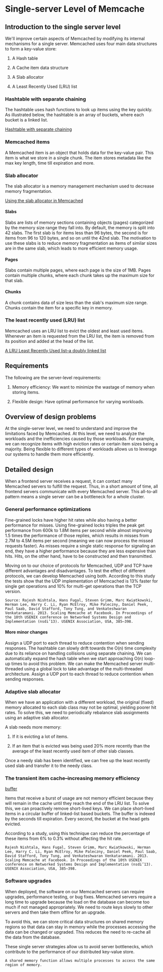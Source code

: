 # Single-server Level of Memcache

## Introduction to the single server level
We'll improve certain aspects of Memcached by modifying its internal mechanisms for a single server. Memcached uses four main data structures to form a key-value store:

1. A Hash table

2. A Cache item data structure

3. A Slab allocator

4. A Least Recently Used (LRU) list

### Hashtable with separate chaining
The hashtable uses hash functions to look up items using the key quickly. As illustrated below, the hashtable is an array of buckets, where each bucket is a linked list.

[Hashtable with separate chaining](./hash.png)

### Memcached items
A Memcached item is an object that holds data for the key-value pair. This item is what we store in a single chunk. The item stores metadata like the max key length, time till expiration and more.


### Slab allocator
The slab allocator is a memory management mechanism used to decrease memory fragmentation.


[Using the slab allocator in Memcached](./slaballocator.png)

#### Slabs
Slabs are lists of memory sections containing objects (pages) categorized by the memory size range they fall into. By default, the memory is split into 42 slabs. The first slab is for items less than 96 bytes, the second is for items from 96 to 120 bytes, and so on until the 42nd slab. The motivation to use these slabs is to reduce memory fragmentation as items of similar sizes are in the same slab, which leads to more efficient memory usage.


#### Pages
Slabs contain multiple pages, where each page is the size of 1MB. Pages contain multiple chunks, where each chunk takes up the maximum size for that slab.


#### Chunks
A chunk contains data of size less than the slab's maximum size range. Chunks contain the item for a specific key in memory.

### The least recently used (LRU) list
Memcached uses an LRU list to evict the oldest and least used items. Whenever an item is requested from the LRU list, the item is removed from its position and added at the head of the list.

[A LRU Least Recently Used list–a doubly linked list](./lru.png)

## Requirements
The following are the server-level requirements:

1. Memory efficiency: We want to minimize the wastage of memory when storing items.

2. Flexible design: Have optimal performance for varying workloads.

## Overview of design problems
At the single-server level, we need to understand and improve the limitations faced by Memcached. At this level, we need to analyze the workloads and the inefficiencies caused by those workloads. For example, we can recognize items with high eviction rates or certain item sizes being a majority. Being flexible to different types of workloads allows us to leverage our systems to handle them more efficiently.


## Detailed design
When a frontend server receives a request, it can contact many Memcached servers to fulfill the request. Thus, in a short amount of time, all frontend servers communicate with every Memcached server. This all-to-all pattern means a single server can be a bottleneck for a whole cluster.

### General performance optimizations
Fine-grained locks have higher hit rates while also having a better performance for misses. Using fine-grained locks triples the peak get performance from 600k to 1.8M items per second while almost improving 1.5 times the performance of those replies, which results in misses from 2.7M to 4.5M items per second (meaning we can now process the missed requests faster). As misses require a single static response for signaling an end, they have a higher performance because they are less expensive than hits. Hits, on the other hand, have to be constructed and then transmitted.

Moving on to our choice of protocols for Memcached, UDP and TCP have different advantages and disadvantages. To test the effect of different protocols, we can develop Memcached using both. According to this study the tests show that the UDP implementation of Memcached is 13% faster for single get operations and 10% for multi-get operations than the TCP version.

```
Source: Rajesh Nishtala, Hans Fugal, Steven Grimm, Marc Kwiatkowski, Herman Lee, Harry C. Li, Ryan McElroy, Mike Paleczny, Daniel Peek, Paul Saab, David Stafford, Tony Tung, and Venkateshwaran Venkataramani. 2013. Scaling Memcache at Facebook. In Proceedings of the 10th USENIX conference on Networked Systems Design and Implementation (nsdi’13). USENIX Association, USA, 385–398.
```

#### More minor changes
Assign a UDP port to each thread to reduce contention when sending responses. The hashtable can slowly drift towards the O(n) time complexity due to its reliance on handling collisions using separate chaining. We can automatically expand the hash table when we start approaching O(n) loop-up times to avoid this problem.
We can make the Memcached server multi-threaded using a global lock to take advantage of the multi-threaded architecture.
Assign a UDP port to each thread to reduce contention when sending responses.

### Adaptive slab allocator
When we have an application with a different workload, the original (fixed) memory allocated to each slab class may not be optimal, yielding poorer hit rates. To solve this, we need to periodically rebalance slab assignments using an adaptive slab allocator.

A slab needs more memory:

1. If it is evicting a lot of items.

2. If an item that is evicted was being used 20% more recently than the average of the least recently used item of other slab classes.

Once a needy slab has been identified, we can free up the least recently used slab and transfer it to the needy class.


### The transient item cache–increasing memory efficiency

[buffer](./circular)

Items that receive a burst of usage are not memory efficient because they will remain in the cache until they reach the end of the LRU list. To solve this, we can proactively remove short-lived keys. We can place short-lived items in a circular buffer of linked-list based buckets. The buffer is indexed by the seconds till expiration. Every second, the bucket at the head gets evicted.

According to a study, using this technique can reduce the percentage of these items from 6% to 0.3% without affecting the hit rate.

```
Rajesh Nishtala, Hans Fugal, Steven Grimm, Marc Kwiatkowski, Herman Lee, Harry C. Li, Ryan McElroy, Mike Paleczny, Daniel Peek, Paul Saab, David Stafford, Tony Tung, and Venkateshwaran Venkataramani. 2013. Scaling Memcache at Facebook. In Proceedings of the 10th USENIX conference on Networked Systems Design and Implementation (nsdi’13). USENIX Association, USA, 385–398.
```
### Software upgrades

When deployed, the software on our Memcached servers can require upgrades, performance testing, or bug fixes. Memcached servers require a long time to upgrade because the load on the database can become too much if not managed appropriately. We need to route keys slowly to other servers and then take them offline for an upgrade.

To avoid this, we can store critical data structures on shared memory regions so that data can stay in memory while the processes accessing the data can be changed or upgraded. This reduces the need to re-cache all the data from the database.

These single server strategies allow us to avoid server bottlenecks, which contribute to the performance of our distributed key-value store.

```
A shared memory function allows multiple processes to access the same region of memory.
```

